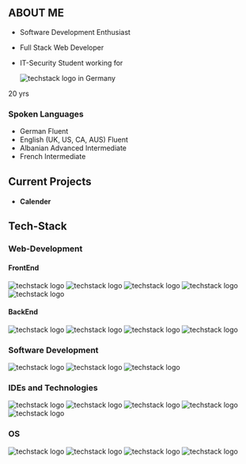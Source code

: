 ## ABOUT ME
- Software Development Enthusiast
- Full Stack Web Developer
- IT-Security Student working for
  
  ![techstack logo](https://readme-components.vercel.app/api?component=logo&logo=bosch&textfill=red&fill=white&text=false&animation=spin) in Germany

20 yrs

### Spoken Languages
- German                      Fluent
- English (UK, US, CA, AUS)   Fluent
- Albanian                    Advanced Intermediate
- French                      Intermediate                  

## Current Projects

- #### Calender


## Tech-Stack

### Web-Development 

#### FrontEnd
![techstack logo](https://readme-components.vercel.app/api?component=logo&logo=tailwindcss&textfill=318bd1&text=false&fill=white)
![techstack logo](https://readme-components.vercel.app/api?component=logo&logo=JavaScript&text=false&textfill=FFFF00&fill=black)
![techstack logo](https://readme-components.vercel.app/api?component=logo&logo=CSS3&fill=white&textfill=blue&text=false)
![techstack logo](https://readme-components.vercel.app/api?component=logo&logo=react&text=false&animation=spin&textfill=lightblue&fill=black)
![techstack logo](https://readme-components.vercel.app/api?component=logo&logo=HTML5&fill=white&textfill=darkorange&text=false)


#### BackEnd
![techstack logo](https://readme-components.vercel.app/api?component=logo&logo=node.js&textfill=green&fill=white&text=false)
![techstack logo](https://readme-components.vercel.app/api?component=logo&logo=sqlite&textfill=318bd1&text=false&fill=white)
![techstack logo](https://readme-components.vercel.app/api?component=logo&logo=mongoDB&fill=white&textfill=green&text=false)
![techstack logo](https://readme-components.vercel.app/api?component=logo&logo=microsoftazure&fill=white&textfill=blue&text=false)

### Software Development
![techstack logo](https://readme-components.vercel.app/api?component=logo&logo=CPlusPlus&text=false&textfill=33a9cf&fill=white)
![techstack logo](https://readme-components.vercel.app/api?component=logo&logo=Python&text=false&textfill=black&fill=white)
![techstack logo](https://readme-components.vercel.app/api?component=logo&logo=CSharp&text=false&textfill=a933cf&fill=white)

### IDEs and Technologies
![techstack logo](https://readme-components.vercel.app/api?component=logo&logo=jetbrains&fill=white&textfill=black&text=false)
![techstack logo](https://readme-components.vercel.app/api?component=logo&logo=unrealengine&fill=white&textfill=black&text=false)
![techstack logo](https://readme-components.vercel.app/api?component=logo&logo=unity&fill=white&textfill=black&text=false)
![techstack logo](https://readme-components.vercel.app/api?component=logo&logo=blender&fill=white&textfill=darkorange&text=false)
![techstack logo](https://readme-components.vercel.app/api?component=logo&logo=Github&fill=white&textfill=black&text=false)

### OS
![techstack logo](https://readme-components.vercel.app/api?component=logo&logo=Windows&fill=white&textfill=318bd1&text=false)
![techstack logo](https://readme-components.vercel.app/api?component=logo&logo=debian&fill=white&textfill=red&text=false)
![techstack logo](https://readme-components.vercel.app/api?component=logo&logo=apple&fill=white&text=false&textfill=black)
![techstack logo](https://readme-components.vercel.app/api?component=logo&logo=raspberrypi&fill=white&textfill=red&text=false)
